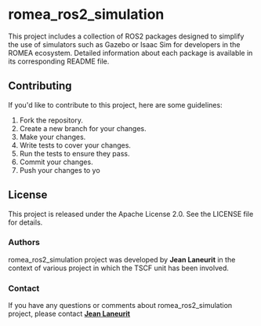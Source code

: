 # romea_ros2_simulation

This project includes a collection of ROS2 packages designed to simplify the use of simulators such as Gazebo or Isaac Sim for developers in the ROMEA ecosystem. Detailed information about each package is available in its corresponding README file.

## **Contributing**

If you'd like to contribute to this project, here are some guidelines:

1. Fork the repository.
2. Create a new branch for your changes.
3. Make your changes.
4. Write tests to cover your changes.
5. Run the tests to ensure they pass.
6. Commit your changes.
7. Push your changes to yo

## License

This project is released under the Apache License 2.0. See the LICENSE file for details.

### Authors

 romea_ros2_simulation project was developed by **Jean Laneurit** in the context of various project in which the TSCF unit has been involved.

### Contact

If you have any questions or comments about romea_ros2_simulation project, please contact **[Jean Laneurit](mailto:jean.laneurit@inrae.fr)** 